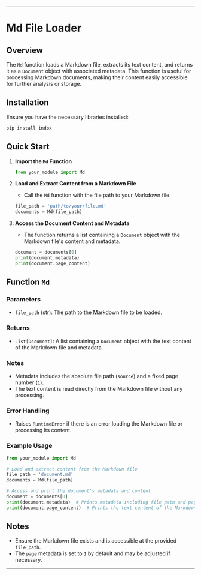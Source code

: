 
---

# Md File Loader

## Overview

The `Md` function loads a Markdown file, extracts its text content, and returns it as a `Document` object with associated metadata. This function is useful for processing Markdown documents, making their content easily accessible for further analysis or storage.

## Installation

Ensure you have the necessary libraries installed:

```bash
pip install indox
```

## Quick Start

1. **Import the `Md` Function**

   ```python
   from your_module import Md
   ```

2. **Load and Extract Content from a Markdown File**

   - Call the `Md` function with the file path to your Markdown file.

   ```python
   file_path = 'path/to/your/file.md'
   documents = Md(file_path)
   ```

3. **Access the Document Content and Metadata**

   - The function returns a list containing a `Document` object with the Markdown file's content and metadata.

   ```python
   document = documents[0]
   print(document.metadata)
   print(document.page_content)
   ```

## Function `Md`

### Parameters

- `file_path` (str): The path to the Markdown file to be loaded.

### Returns

- `List[Document]`: A list containing a `Document` object with the text content of the Markdown file and metadata.

### Notes

- Metadata includes the absolute file path (`source`) and a fixed page number (`1`).
- The text content is read directly from the Markdown file without any processing.

### Error Handling

- Raises `RuntimeError` if there is an error loading the Markdown file or processing its content.

### Example Usage

```python
from your_module import Md

# Load and extract content from the Markdown file
file_path = 'document.md'
documents = Md(file_path)

# Access and print the document's metadata and content
document = documents[0]
print(document.metadata)  # Prints metadata including file path and page number
print(document.page_content)  # Prints the text content of the Markdown file
```

## Notes

- Ensure the Markdown file exists and is accessible at the provided `file_path`.
- The `page` metadata is set to `1` by default and may be adjusted if necessary.

---

